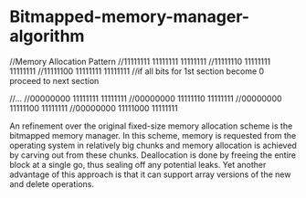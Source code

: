 # Bitmapped-memory-manager-algorithm

//Memory Allocation Pattern
//11111111 11111111 11111111
//11111110 11111111 11111111
//11111100 11111111 11111111
//if all bits for 1st section become 0 proceed to next section

//...
//00000000 11111111 11111111
//00000000 11111110 11111111
//00000000 11111100 11111111
//00000000 11111000 11111111


An refinement over the original fixed-size memory allocation scheme is the bitmapped memory manager. In this scheme, memory is requested from the operating system in relatively big chunks and memory allocation is achieved by carving out from these chunks. Deallocation is done by freeing the entire block at a single go, thus sealing off any potential leaks. Yet another advantage of this approach is that it can support array versions of the new and delete operations.
